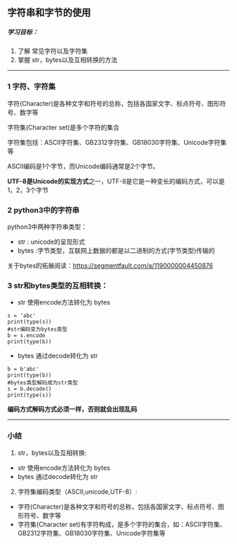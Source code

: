 ## 字符串和字节的使用

##### 学习目标：
1. 了解 常见字符以及字符集
2. 掌握 str，bytes以及互相转换的方法

_________________

### 1  字符、字符集
字符(Character)是各种文字和符号的总称，包括各国家文字、标点符号、图形符号、数字等

字符集(Character set)是多个字符的集合

字符集包括：ASCII字符集、GB2312字符集、GB18030字符集、Unicode字符集等

ASCII编码是1个字节，而Unicode编码通常是2个字节。

**UTF-8是Unicode的实现方式**之一，UTF-8是它是一种变长的编码方式，可以是1，2，3个字节

### 2 python3中的字符串 
python3中两种字符串类型： 
- str : unicode的呈现形式
- bytes :字节类型，互联网上数据的都是以二进制的方式(字节类型)传输的

关于bytes的拓展阅读：https://segmentfault.com/a/1190000004450876

### 3  str和bytes类型的互相转换：

- str 使用encode方法转化为 bytes 
 ```
 s = 'abc'
 print(type(s))
 #str编码变为bytes类型
 b = s.encode
 print(type(b))
 ```
- bytes 通过decode转化为 str
 ```
 b = b'abc'
 print(type(b))
 #bytes类型解码成为str类型
 s = b.decode()
 print(type(s))
 ```

**编码方式解码方式必须一样，否则就会出现乱码**

_________________

### 小结
1. str，bytes以及互相转换:
 - str 使用encode方法转化为 bytes 
 - bytes 通过decode转化为 str
2. 字符集编码类型（ASCII,unicode,UTF-8）:
 - 字符(Character)是各种文字和符号的总称，包括各国家文字、标点符号、图形符号、数字等
 - 字符集(Character set)有字符构成，是多个字符的集合，如：ASCII字符集、GB2312字符集、GB18030字符集、Unicode字符集等 


